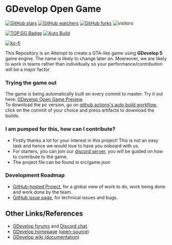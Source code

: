 # GDevelop Open Game  
[![GitHub stars](https://img.shields.io/github/stars/GDevelop-game/GDevelop-Open-Game.svg?style=social&label=Stars)](https://github.com/Gdevelop-game/GDevelop-Open-Game/) 
[![GitHub watchers](https://img.shields.io/github/watchers/GDevelop-game/GDevelop-Open-Game.svg?style=social&label=watch)](https://github.com/Gdevelop-game/GDevelop-Open-Game/) 
[![GitHub forks](https://img.shields.io/github/forks/GDevelop-game/GDevelop-Open-Game.svg?style=social&label=forks)](https://github.com/Gdevelop-game/GDevelop-Open-Game/) 
![visitors](https://visitor-badge.laobi.icu/badge?page_id=GDevelop-game.GDevelop-Open-Game)



[![TOP.GG Badge](https://discord.com/api/guilds/723151718283477042/widget.png?style=shield)](https://discord.gg/PVET9HJ) 
[![Auto Build](https://github.com/Gdevelop-game/GDevelop-Open-Game/workflows/Auto%20Build/badge.svg)  ](https://gdevelop-game.github.io/GDevelop-Open-Game/) 

[![ko-fi](https://www.ko-fi.com/img/githubbutton_sm.svg)](https://ko-fi.com/N4N61UP36)

This Repository is an Attempt to create a GTA-like game using **GDevelop 5** game engine. The name is likely to change later on. Moereover,
we are likely to work in teams rather than individually so your performance/contribution will be a major factor.

### Trying the game out

The game is being automatically built on every commit to master. Try it out here: [GDevelop Open Game Preview](https://gdevelop-game.github.io/GDevelop-Open-Game).  
To download the pc version, go on [github actions's auto build workflow](https://github.com/Gdevelop-game/GDevelop-Open-Game/actions?query=workflow%3A%22Auto+Build%22), click on the commit of your choice and press artifacts to download the builds.

### I am pumped for this, how can I contribute?

* Firstly thanks a lot for your interest in this project! This is not an easy task and hence we would love to have you onboard with us.
* For starters, you can join our [discord server](https://discord.gg/PVET9HJ), you will be guided on how to contribute to the game.
* The project file can be found in src/game.json

### Development Roadmap

* [GitHub-hosted Project](https://github.com/orgs/Gdevelop-game/projects/1/views/1), for a global view of work to do, work being done and work done by the team.
* [GitHub issue page](https://github.com/Gdevelop-game/GDevelop-Open-Game/issues), for technical issues and bugs.


## Other Links/References

* [GDevelop forums](https://forum.gdevelop-app.com) and [Discord chat](https://discord.gg/rjdYHvj).
* [GDevelop homepage](https://gdevelop-app.com) ([open-source](https://github.com/4ian/GDevelop-website))
* [GDevelop wiki (documentation)](http://wiki.compilgames.net/doku.php/gdevelop5/start)
